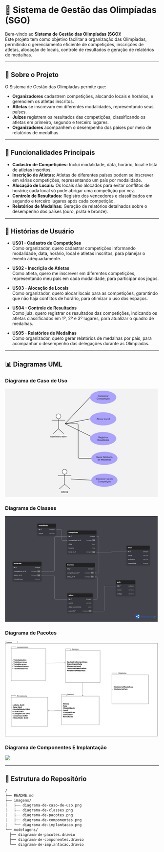 # 🏅 Sistema de Gestão das Olimpíadas (SGO)

Bem-vindo ao **Sistema de Gestão das Olimpíadas (SGO)**!  
Este projeto tem como objetivo facilitar a organização das Olimpíadas, permitindo o gerenciamento eficiente de competições, inscrições de atletas, alocação de locais, controle de resultados e geração de relatórios de medalhas.

---

## 🚀 Sobre o Projeto

O Sistema de Gestão das Olimpíadas permite que:

- **Organizadores** cadastrem competições, alocando locais e horários, e gerenciem os atletas inscritos.
- **Atletas** se inscrevam em diferentes modalidades, representando seus países.
- **Juízes** registrem os resultados das competições, classificando os atletas em primeiro, segundo e terceiro lugares.
- **Organizadores** acompanhem o desempenho dos países por meio de relatórios de medalhas.

---

## 📝 Funcionalidades Principais

- **Cadastro de Competições:** Inclui modalidade, data, horário, local e lista de atletas inscritos.
- **Inscrição de Atletas:** Atletas de diferentes países podem se inscrever em várias competições, representando um país por modalidade.
- **Alocação de Locais:** Os locais são alocados para evitar conflitos de horário; cada local só pode abrigar uma competição por vez.
- **Controle de Resultados:** Registro dos vencedores e classificados em segundo e terceiro lugares após cada competição.
- **Relatórios de Medalhas:** Geração de relatórios detalhados sobre o desempenho dos países (ouro, prata e bronze).

---

## 👤 Histórias de Usuário

- **US01 - Cadastro de Competições**  
Como organizador, quero cadastrar competições informando modalidade, data, horário, local e atletas inscritos, para planejar o evento adequadamente.

- **US02 - Inscrição de Atletas**  
Como atleta, quero me inscrever em diferentes competições, representando meu país em cada modalidade, para participar dos jogos.

- **US03 - Alocação de Locais**  
Como organizador, quero alocar locais para as competições, garantindo que não haja conflitos de horário, para otimizar o uso dos espaços.

- **US04 - Controle de Resultados**  
Como juiz, quero registrar os resultados das competições, indicando os atletas classificados em 1º, 2º e 3º lugares, para atualizar o quadro de medalhas.

- **US05 - Relatórios de Medalhas**  
Como organizador, quero gerar relatórios de medalhas por país, para acompanhar o desempenho das delegações durante as Olimpíadas.

---

## 📊 Diagramas UML

### Diagrama de Caso de Uso

<img width="500px" src="https://github.com/MirellyAlvarenga/sistema-gestao-olimpiadas/blob/main/imagens/diagrama-de-caso-de-uso.jpg"/>

### Diagrama de Classes

<img width="500px" src="https://github.com/MirellyAlvarenga/sistema-gestao-olimpiadas/blob/main/imagens/diagrama-de-classes.png"/>

### Diagrama de Pacotes

<img width="500px" src="https://github.com/MirellyAlvarenga/sistema-gestao-olimpiadas/blob/main/imagens/diagrama-de-pacotes.png"/>

### Diagrama de Componentes E Implantação

<img width="500px" src="https://github.com/MirellyAlvarenga/sistema-gestao-olimpiadas/imagens/Diagrama-de-implantacao-e-componente.jpg"/>

---

## 📁 Estrutura do Repositório

```plaintext
/
├── README.md
├── imagens/
│   ├── diagrama-de-caso-de-uso.png
│   ├── diagrama-de-classes.png
│   ├── diagrama-de-pacotes.png
│   ├── diagrama-de-componentes.png
│   └── diagrama-de-implantacao.png
└── modelagens/
  ├── diagrama-de-pacotes.drawio
  ├── diagrama-de-componentes.drawio
  └── diagrama-de-implantacao.drawio
